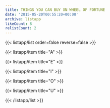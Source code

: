 ```yaml
---
title: THINGS YOU CAN BUY ON WHEEL OF FORTUNE
date: '2015-05-20T00:55:20+00:00'
archive: listapp
likeCount: 8
relistCount: 2
---
```


<!--more-->

{{< listapp/list order=false reverse=false >}}

   {{< listapp/item title="A" >}}

   {{< listapp/item title="E" >}}

   {{< listapp/item title="I" >}}

   {{< listapp/item title="O" >}}

   {{< listapp/item title="U" >}}

{{< /listapp/list >}}
